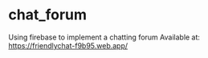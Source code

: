 # chat_forum
Using firebase to implement a chatting forum
Available at: https://friendlychat-f9b95.web.app/
